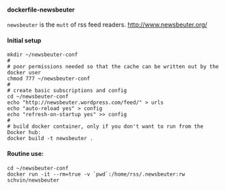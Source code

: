 #### dockerfile-newsbeuter

`newsbeuter` is the `mutt` of rss feed readers. http://www.newsbeuter.org/

#### Initial setup

```
mkdir ~/newsbeuter-conf
#
# poor permissions needed so that the cache can be written out by the docker user
chmod 777 ~/newsbeuter-conf
#
# create basic subscriptions and config
cd ~/newsbeuter-conf
echo "http://newsbeuter.wordpress.com/feed/" > urls
echo "auto-reload yes" > config
echo "refresh-on-startup yes" >> config
#
# build docker container, only if you don't want to run from the Docker hub:
docker build -t newsbeuter .
```

#### Routine use:
```
cd ~/newsbeuter-conf
docker run -it --rm=true -v `pwd`:/home/rss/.newsbeuter:rw schvin/newsbeuter
```
